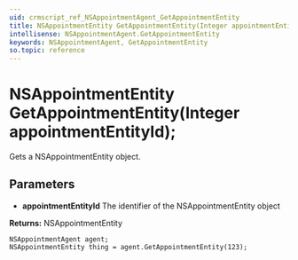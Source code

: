 ```yaml
---
uid: crmscript_ref_NSAppointmentAgent_GetAppointmentEntity
title: NSAppointmentEntity GetAppointmentEntity(Integer appointmentEntityId);
intellisense: NSAppointmentAgent.GetAppointmentEntity
keywords: NSAppointmentAgent, GetAppointmentEntity
so.topic: reference
---
```


# NSAppointmentEntity GetAppointmentEntity(Integer appointmentEntityId);

Gets a NSAppointmentEntity object.

## Parameters

* **appointmentEntityId** The identifier of the NSAppointmentEntity object

**Returns:** NSAppointmentEntity

```crmscript
NSAppointmentAgent agent;
NSAppointmentEntity thing = agent.GetAppointmentEntity(123);
```

